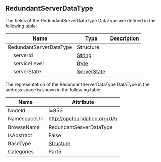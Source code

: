 <!-- datatype -->
## RedundantServerDataType
  
<!-- end of description -->
The fields of the RedundantServerDataType DataType are defined in the following table:  

|Name|Type|Description|
|---|---|---|
|RedundantServerDataType|Structure||
|&nbsp;&nbsp;&nbsp;&nbsp;serverId|[String](../../../Part3/DataTypes/String/readme.md)||
|&nbsp;&nbsp;&nbsp;&nbsp;serviceLevel|[Byte](../../../Part3/DataTypes/Byte/readme.md)||
|&nbsp;&nbsp;&nbsp;&nbsp;serverState|[ServerState](../../../Part5/DataTypes/ServerState/readme.md)||

The representation of the RedundantServerDataType DataType in the address space is shown in the following table:  

|Name|Attribute|
|---|---|
|NodeId|i=853|
|NamespaceUri|http://opcfoundation.org/UA/|
|BrowseName|RedundantServerDataType|
|IsAbstract|False|
|BaseType|[Structure](../../../Part3/DataTypes/Structure/readme.md)|
|Categories|Part5|

